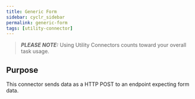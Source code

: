 ```yaml
---
title: Generic Form
sidebar: cyclr_sidebar
permalink: generic-form
tags: [utility-connector]
---
```


> **_PLEASE NOTE:_** Using Utility Connectors counts toward your overall task usage.

## Purpose

This connector sends data as a HTTP POST to an endpoint expecting form data.
